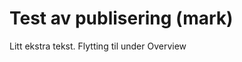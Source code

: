 <!-- Space: ~923047560 -->
<!-- Parent: Overview -->
<!-- Title: Test av publisering (mark)-->
<!-- Layout: articles -->
<!-- Label: herman  -->
<!-- Label: terry  -->
<!-- Label: test  -->

# Test av publisering (mark)

Litt ekstra tekst.
Flytting til under Overview
<!-- Parent: Overview -->